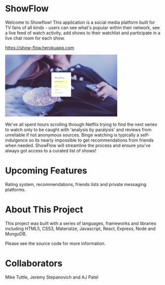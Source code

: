 # ShowFlow
Welcome to Showflow! This application is a social media platform built for TV fans of all kinds - users can see what's popular within their network, see a live feed of watch activity, add shows to their watchlist and participate in a live chat room for each show.

https://show-flow.herokuapp.com

<img src='./client/src/images/showflow.png' />

We've all spent hours scrolling through Netflix trying to find the next series to watch only to be caught with 'analysis by paralysis' and reviews from unreliable if not anonymous sources. Binge watching is typically a self-indulgence so its nearly impossible to get recommendations from friends when needed. ShowFlow will streamline the process and ensure you've always got access to a curated list of shows!

# Upcoming Features
Rating system, recommendations, friends lists and private messaging platforms.

# About This Project
This project was built with a series of languages, frameworks and libraries including HTML5, CSS3, Materialze, Javascript, React, Express, Node and MongoDB.

Please see the source code for more information.

# Collaborators
Mike Tuttle, Jeremy Stepanovich and AJ Patel
